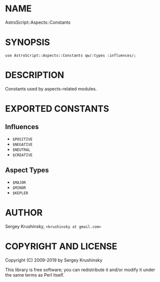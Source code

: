 # NAME

AstroScript::Aspects::Constants

# SYNOPSIS

    use AstroScript::Aspects::Constants qw/:types :influences/;

# DESCRIPTION

Constants used by aspects-related modules.

# EXPORTED CONSTANTS

## Influences

- `$POSITIVE`
- `$NEGATIVE`
- `$NEUTRAL`
- `$CREATIVE`

## Aspect Types

- `$MAJOR`
- `$MINOR`
- `$KEPLER`

# AUTHOR

Sergey Krushinsky, `<krushinsky at gmail.com>`

# COPYRIGHT AND LICENSE

Copyright (C) 2009-2019 by Sergey Krushinsky

This library is free software; you can redistribute it and/or modify
it under the same terms as Perl itself.